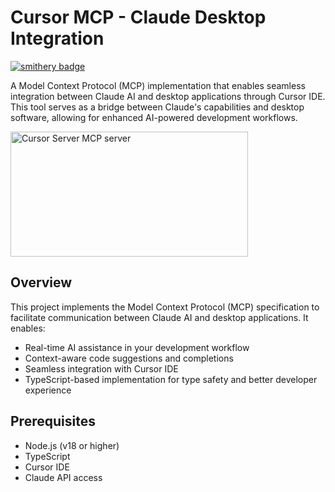 # Cursor MCP - Claude Desktop Integration

[![smithery badge](https://smithery.ai/badge/cursor-mcp-tool)](https://smithery.ai/server/cursor-mcp-tool)

A Model Context Protocol (MCP) implementation that enables seamless integration between Claude AI and desktop applications through Cursor IDE. This tool serves as a bridge between Claude's capabilities and desktop software, allowing for enhanced AI-powered development workflows.

<a href="https://glama.ai/mcp/servers/4fg1gxbcex"><img width="380" height="200" src="https://glama.ai/mcp/servers/4fg1gxbcex/badge" alt="Cursor Server MCP server" /></a>

## Overview
This project implements the Model Context Protocol (MCP) specification to facilitate communication between Claude AI and desktop applications. It enables:
- Real-time AI assistance in your development workflow
- Context-aware code suggestions and completions
- Seamless integration with Cursor IDE
- TypeScript-based implementation for type safety and better developer experience

## Prerequisites
- Node.js (v18 or higher)
- TypeScript
- Cursor IDE
- Claude API access

